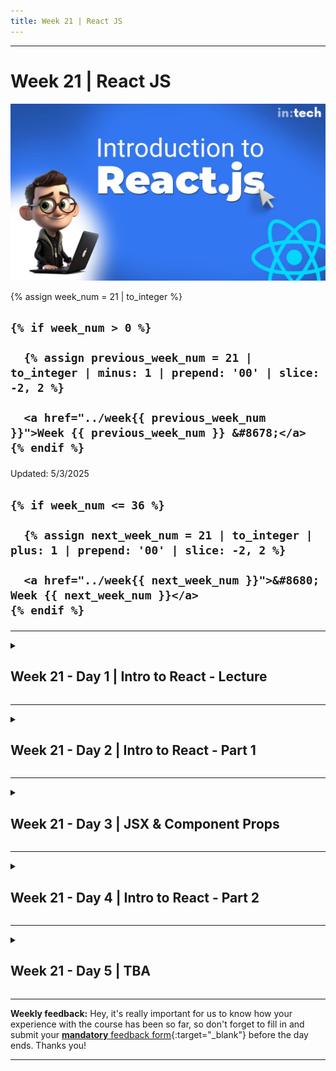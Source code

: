 ```yaml
---
title: Week 21 | React JS
---
```


<hr class="mb-0">

<h1 id="{{ Week 21-React JS | slugify }}">
  <span class="week-prefix">Week 21 |</span> React JS
</h1>

<img src="assets/introduction-to-react.jpg" />

<div class="week-controls">

  {% assign week_num = 21 | to_integer %}

  <h2 class="week-controls__previous_week">

    {% if week_num > 0 %}

      {% assign previous_week_num = 21 | to_integer | minus: 1 | prepend: '00' | slice: -2, 2 %}

      <a href="../week{{ previous_week_num }}">Week {{ previous_week_num }} &#8678;</a>
    {% endif %}

  </h2>

  <span>Updated: 5/3/2025</span>

  <h2 class="week-controls__next_week">

    {% if week_num <= 36 %}

      {% assign next_week_num = 21 | to_integer | plus: 1 | prepend: '00' | slice: -2, 2 %}

      <a href="../week{{ next_week_num }}">&#8680; Week {{ next_week_num }}</a>
    {% endif %}

  </h2>

</div>

---

<!-- Week 21 - Day 1 | Intro to React - Lecture -->
<details markdown="1">
  <summary>
    <h2>
      <span class="summary-day">Week 21 - Day 1</span> | Intro to React - Lecture</h2>
  </summary>

### Schedule

  - **Watch the lectures**
  - **Study the suggested material**
  - **Practice on the topics and share your questions**

### Study Plan

  Your instructor will share the video lectures with you. Here are the topics covered:

  - **Part 1:** 
    - History
    - Front-End Frameworks
    - Abstractions
    - Modularization
    - Custom elements
    - Reusability
    - Single Responsibility Principle
    - Higher Abstraction Thinking
    - JSX & Transpilers
    - Adding React to a Website
    - React Core, React DOM & React Native
    - Babel
    - Creating a Component

  - **Part 2:** 
    - Layout
    - Tidied markup
    - React project setup && frameworks
    - Vite setup
    - React Strick Mode
    - Steps for Component creation
    - React Fragments

  You can find the lecture code (created using `vite`) [here](https://github.com/in-tech-gration/WDX-180/tree/main/curriculum/week21/assets/day01/code){:target="_blank"} and the lecture diagrams [here](https://github.com/in-tech-gration/WDX-180/tree/main/curriculum/week21/assets/day01/diagrams){:target="_blank"}.

  **Lecture Notes & Questions:**

  - **ALWAYS** develop JS apps with the Browser console open  
  - Use the **.jsx** extension in files that use JSX. For plain JS files, you can stick with the **.js**  
  - How to include a folder inside a VSCode workspace from the CLI?  
    - `code -a some_folder/path`  
  - Avoid duplicate folders when creating a new React project using Vite: you **do not need to create a new folder manually** *(e.g. mkdir my-react-project)*. The npm create vite command will do this automatically.

  **Questions:**  

  - *When should we use the self-closing syntax vs the open/closing tags with Components?*  
    - Use `<SelfClosing />` when no content is required  
    - Use `<OpenClose>`When content is between the tags`</OpenClose>`  
  - *Does **`<React.StrictMode>`** end up in production build when using Vite?*  
    - According to the [React docs](https://react.dev/reference/react/StrictMode#enabling-strict-mode-for-entire-app){:target="_blank"}: *“All of these checks are development-only and do not impact the production build.”*  
  - *Can Vite optimize images automatically?*  
    - There seems to be a plugin available: [https://github.com/FatehAK/vite-plugin-image-optimizer](https://github.com/FatehAK/vite-plugin-image-optimizer){:target="_blank"}  
  - *What about WebVitals in Vite?*  
  - *What is the `<></>` syntax?*  
    - It’s called the [**React Fragment**](https://react.dev/reference/react/Fragment){:target="_blank"}  
  - *Can we turn a PWA into an Android app?*  
    - There seems to be an app created by Google called [BubbleWrap](https://www.youtube.com/watch?v=QJlbMfW3jPc){:target="_blank"}

  **References & Resources:**

  - The [old React docs](https://legacy.reactjs.org/){:target="_blank"} (Outdated, but useful from time to time.)  
  - The [new React docs](https://react.dev/){:target="_blank"} (Preferred. Make sure to bookmark!)  
  - Browser Extension for drawing on the page: [**Page Marker Draw on Web**](https://chromewebstore.google.com/detail/page-marker-draw-on-web/jfiihjeimjpkpoaekpdpllpaeichkiod){:target="_blank"}  
  - [**Progressive Web Apps**](https://web.dev/explore/progressive-web-apps){:target="_blank"} *(before going deeper into the native mobile application development, you might want to check this first.)*  
  - [**ElectronJS**](https://www.electronjs.org/){:target="_blank"} *(mentioned during the lecture)* allows you to developer Desktop apps (that do not require a browser) using HTML, CSS and JS (+JS libraries like React). VSCode, Skype, Slack and other applications are ElectronJS apps.  
  - [Add React in a minute](https://legacy.reactjs.org/docs/add-react-to-a-website.html#add-react-in-one-minute){:target="_blank"} (a bit outdated, from the old docs)  
  - [ReactPDF](https://react-pdf.org/){:target="_blank"}  
  - [ReactThreeFiber](https://github.com/pmndrs/react-three-fiber){:target="_blank"} (for rendering 3D graphics)  
  - [Remotion](https://www.remotion.dev/){:target="_blank"}: create videos using React  
  - [WebNapkin](https://webnapkin.netlify.app/){:target="_blank"}: a simple drawing tool (work-in-progress) made in React  
  - Optimizing images (for free): [**TinyPNG**](https://tinypng.com/){:target="_blank"} *(also **supports other formats such as JPG** not just PNG)*  
    - If you have a Mac, you can also use [ImageOptim](https://imageoptim.com/mac){:target="_blank"}  
  - How can you create a new React project?  
    - Using Vite: **npm create vite@latest**  
    - Using Create-React-App (CRA): **npx create-react-app my-app**  
    - Using Next.js (full-stack framework. Make sure that you need the extra baggage that comes with it)  
    - Using Gatsby (full-stack framework)  
    - Using Webpack (quite hard. Use it only if you want full and total control and configuration over the development process)  
  - Vite project structure:  
    - **node_modules/**: npm dependencies  
    - **public/**: static files  
    - **src/**: where all the application code lives  
    -   **assets/**: static assets and resources, e.g. images that will be imported dynamically (through *import()*)  
    - The src folder should be your main focus

<!-- Summary -->

<!-- Exercises -->

<!-- Extra Resources -->

<!-- Sources and Attributions -->
  
</details>

<hr class="mt-1">

<!-- Week 21 - Day 2 | Intro to React - Part 1 -->
<details markdown="1">
  <summary>
    <h2>
      <span class="summary-day">Week 21 - Day 2</span> | Intro to React - Part 1</h2>
  </summary>

### Schedule

  - [Study](#study-plan-NN)

### Study Plan

  **Intro to React / Part 1**

  ![](./assets/react-quick-girl.png)

  - How to create and nest components
  - How to add markup and styles
  - How to display data
  - How to render conditions and lists

## Creating and nesting components 



React apps are made out of *components*. A component is a piece of the UI (user interface) that has its own logic and appearance. A component can be as small as a button, or as large as an entire page.

React components are JavaScript functions that return markup:

```jsx
function MyButton() {
  return (
    <button>I'm a button</button>
  );
}
```

Now that you've declared `MyButton`, you can nest it into another component:

<!-- ```js {5} -->


```jsx
export default function MyApp() {
  return (
    <div>
      <h1>Welcome to my app</h1>
      <MyButton />
    </div>
  );
}
```

Notice that `<MyButton />` starts with a capital letter. That's how you know it's a React component. React component names must always start with a capital letter, while HTML tags must be lowercase.

Have a look at the result by running it locally.

<!-- <Sandpack> 

```jsx
function MyButton() {
  return (
    <button>
      I'm a button
    </button>
  );
}

export default function MyApp() {
  return (
    <div>
      <h1>Welcome to my app</h1>
      <MyButton />
    </div>
  );
}
```

</Sandpack> -->



The `export default` keywords specify the main component in the file. If you're not familiar with some piece of JavaScript syntax, [MDN](https://developer.mozilla.org/en-US/docs/web/javascript/reference/statements/export){:target="_blank"} and [javascript.info](https://javascript.info/import-export){:target="_blank"} have great references.

## Writing markup with JSX



The markup syntax you've seen above is called *JSX*. It is optional, but most React projects use JSX for its convenience. 

JSX is stricter than HTML. You have to close tags like `<br />`. Your component also can't return multiple JSX tags. You have to wrap them into a shared parent, like a `<div>...</div>` or an empty `<>...</>` wrapper:

<!-- ```js {3,6} -->


```jsx
function AboutPage() {
  return (
    <>
      <h1>About</h1>
      <p>Hello there.<br />How do you do?</p>
    </>
  );
}
```

If you have a lot of HTML to port to JSX, you can use an [online converter.](https://transform.tools/html-to-jsx){:target="_blank"}

## Adding styles



In React, you specify a CSS class with `className`. It works the same way as the HTML [`class`](https://developer.mozilla.org/en-US/docs/Web/HTML/Global_attributes/class){:target="_blank"} attribute:

```jsx
<img className="avatar" />
```

Then you write the CSS rules for it in a separate CSS file:

```css
/* In your CSS */
.avatar {
  border-radius: 50%;
}
```

React does not prescribe how you add CSS files. In the simplest case, you'll add a [`<link>`](https://developer.mozilla.org/en-US/docs/Web/HTML/Element/link){:target="_blank"} tag to your HTML. If you use a build tool or a framework, consult its documentation to learn how to add a CSS file to your project.

## Displaying data 



JSX lets you put markup into JavaScript. Curly braces let you "escape back" into JavaScript so that you can embed some variable from your code and display it to the user. For example, this will display `user.name`:

<!-- ```js {3} -->


```jsx
return (
  <h1>
    {user.name}
  </h1>
);
```

You can also "escape into JavaScript" from JSX attributes, but you have to use curly braces *instead of* quotes. For example, `className="avatar"` passes the `"avatar"` string as the CSS class, but `src={user.imageUrl}` reads the JavaScript `user.imageUrl` variable value, and then passes that value as the `src` attribute:

<!-- ```js {3,4} -->


```jsx
return (
  <img
    className="avatar"
    src={user.imageUrl}
  />
);
```

You can put more complex expressions inside the JSX curly braces too, for example, [string concatenation](https://javascript.info/operators#string-concatenation-with-binary){:target="_blank"}:

<!-- <Sandpack> -->



{% raw %}

```jsx
const user = {
  name: 'Hedy Lamarr',
  imageUrl: 'https://i.imgur.com/yXOvdOSs.jpg',
  imageSize: 90,
};

export default function Profile() {
  return (
    <>
      <h1>{user.name}</h1>
      <img
        className="avatar"
        src={user.imageUrl}
        alt={'Photo of ' + user.name}
        style={{
          width: user.imageSize,
          height: user.imageSize
        }}
      />
    </>
  );
}
```

{% endraw %}

```css
.avatar {
  border-radius: 50%;
}

.large {
  border: 4px solid gold;
}
```

<!-- </Sandpack> -->



{% raw %}

In the above example, `style={{}}` is not a special syntax, but a regular `{}` object inside the `style={ }` JSX curly braces. You can use the `style` attribute when your styles depend on JavaScript variables.

{% endraw %}

## Conditional rendering



In React, there is no special syntax for writing conditions. Instead, you'll use the same techniques as you use when writing regular JavaScript code. For example, you can use an [`if`](https://developer.mozilla.org/en-US/docs/Web/JavaScript/Reference/Statements/if...else){:target="_blank"} statement to conditionally include JSX:

```jsx
let content;
if (isLoggedIn) {
  content = <AdminPanel />;
} else {
  content = <LoginForm />;
}
return (
  <div>
    {content}
  </div>
);
```

If you prefer more compact code, you can use the [conditional `?` operator.](https://developer.mozilla.org/en-US/docs/Web/JavaScript/Reference/Operators/Conditional_Operator){:target="_blank"} Unlike `if`, it works inside JSX:

```jsx
<div>
  {isLoggedIn ? (
    <AdminPanel />
  ) : (
    <LoginForm />
  )}
</div>
```

When you don't need the `else` branch, you can also use a shorter [logical `&&` syntax](https://developer.mozilla.org/en-US/docs/Web/JavaScript/Reference/Operators/Logical_AND#short-circuit_evaluation){:target="_blank"}:

```jsx
<div>
  {isLoggedIn && <AdminPanel />}
</div>
```

All of these approaches also work for conditionally specifying attributes. If you're unfamiliar with some of this JavaScript syntax, you can start by always using `if...else`.

## Rendering lists 



You will rely on JavaScript features like [`for` loop](https://developer.mozilla.org/en-US/docs/Web/JavaScript/Reference/Statements/for){:target="_blank"} and the [array `map()` function](https://developer.mozilla.org/en-US/docs/Web/JavaScript/Reference/Global_Objects/Array/map){:target="_blank"} to render lists of components.

For example, let's say you have an array of products:

```jsx
const products = [
  { title: 'Cabbage', id: 1 },
  { title: 'Garlic', id: 2 },
  { title: 'Apple', id: 3 },
];
```

Inside your component, use the `map()` function to transform an array of products into an array of `<li>` items:

```jsx
const listItems = products.map(product =>
  <li key={product.id}>
    {product.title}
  </li>
);

return (
  <ul>{listItems}</ul>
);
```

Notice how `<li>` has a `key` attribute. For each item in a list, you should pass a string or a number that uniquely identifies that item among its siblings. Usually, a key should be coming from your data, such as a database ID. React uses your keys to know what happened if you later insert, delete, or reorder the items.

<!-- <Sandpack> -->



{% raw %}

```jsx
const products = [
  { title: 'Cabbage', isFruit: false, id: 1 },
  { title: 'Garlic', isFruit: false, id: 2 },
  { title: 'Apple', isFruit: true, id: 3 },
];

export default function ShoppingList() {
  const listItems = products.map(product =>
    <li
      key={product.id}
      style={{
        color: product.isFruit ? 'magenta' : 'darkgreen'
      }}
    >
      {product.title}
    </li>
  );

  return (
    <ul>{listItems}</ul>
  );
}
```

{% endraw %}

<!-- </Sandpack> -->



<!-- Summary -->

### Exercises

  Complete the following coding challenges:

  - [BackChat](https://github.com/in-tech-gration/WDX-180/blob/main/curriculum/modules/javascript/frameworks/react/exercises/BackChat/README.md){:target="_blank"}
  - [Holy Grail](https://github.com/in-tech-gration/WDX-180/blob/main/curriculum/modules/javascript/frameworks/react/exercises/HolyGrail/README.md){:target="_blank"}

  **IMPORTANT:** Make sure to complete all the tasks found in the **daily Progress Sheet** and update the sheet accordingly. Once you've updated the sheet, don't forget to `commit` and `push`. The progress draft sheet for this day is: **/user/week21/progress/progress.draft.w21.d02.csv**

  You should **NEVER** update the `draft` sheets directly, but rather work on a copy of them according to the instructions [found here](../week01/resources/PROGRESS-WORKFLOW.md).


### Extra Resources

- [Who was Hedy Lamar?](https://www.youtube.com/watch?v=_rlXHNeQD-s){:target="_blank"}
- Vimeo trailers you can embed without login: [https://vimeo.com/ondemand/browse](https://vimeo.com/ondemand/browse){:target="_blank"}

### Sources and Attributions

- [https://react.dev/learn](https://react.dev/learn){:target="_blank"}

---



> **Questions, comments, suggestions? Please leave them on the comment section below.**



<script src="https://utteranc.es/client.js"
  repo="in-tech-gration/WDX-180"
  issue-term="pathname"
  theme="github-dark"
  crossorigin="anonymous"
  async>
</script>
  
</details>

<hr class="mt-1">

<!-- Week 21 - Day 3 | JSX & Component Props -->
<details markdown="1">
  <summary>
    <h2>
      <span class="summary-day">Week 21 - Day 3</span> | JSX & Component Props</h2>
  </summary>

### Schedule

  - **Watch the lectures**
  - **Study the suggested material**
  - **Practice on the topics and share your questions**

### Study Plan

  Your instructor will share the video lectures with you. Here are the topics covered:

  - **Part 1:** Lecture Topics (**thanks to Aris Giotis ❤️**)
    - How compilation works: 08:59
    - Question: same function with different output: 9:30
    - Why to use tsx in StackBlitz: 12:13
    - ReactStrictMode removal: 14:04
    - The ! symbol in TypeScript (non-null): 17:18
    - The ts-nocheck directive: 19:42
    - The Chicken/egg function analogy: 21:22
    - Call the function: 22:38
    - How Babel works: 23:51
    - Nested components & Babel: 23:51
    - Can we use arrow functions: 30:00
    - Define component into their own file: 30:43
    - Returning JSX syntax vs function call: 33:01
    - Component in own file: 34:38
    - Export - import function: 36:31
    - Using JSX extension when importing: 41:11
    - Components with parameters: 43:59
    - Returning a single value: 49:19
    - JSX to JS transformer: 52:26
    - Discarded content: 57:58
    - Props: 58:41
    - Props.children: 1:04:27
    - Undefined: 1:10:01
    - Can you add an attribute: 1:11:21
    - Unexpected string rendering problem: 1:11:37
    - How JSX compiler works: 1:13:28
    - Switching modes: 1:14:25
    - XML mode: 1:14:35
    - Example walkthrough: 1:20:23
    - Think like "JS": 1:23:15
    - Counter of opening & closing tags: 1:23:55
    - RULE 2: ALWAYS CLOSE self-closing elements: 1:28:25
    - Linting: 1:28:25

  - **Part 2:** Lecture Topics (**thanks to Aris Giotis ❤️**)
    - Challenge: JS in HTML land: 03:32
    - The {} syntax in HTML mode: 04:41
    - (limited functionality) JS expressions: 6:26
    - What is a JS expression: 8:57
    - Can we use variables: 12:47
    - Replace static content: 15:04
    - Always close the self-closing tags: 18:12
    - Undefined and null are invisible: 18:33
    - typeof props.children: 19:44
    - What else is contained in props object: 19:59
    - HTML boolean attributes: 20:36
    - Supplying an attribute to a component (property injection): 20:47
    - Like passing different arguments on the props parameter: 20:42
    - Conditional checking: 23:50
    - Use default color: 23:34
    - Why the check uses typeof: 25:17
    - typeof always returns a string: 26:21
    - Question: 34:29
    - For any other value than string passed as props: 38:58
    - Passing a collection: 42:45
    - Channel component: 46:32
    - iframe HTML tag: 47:49
    - frameborder error: 54:33
    - HTML attributes to camelCase: 56:38
    - Error in JSX: 56:56
    - Template literals: 59:15
    - Exercise description: 1:02:38
    - Share & embed: 1:04:18

  You can find the lecture code [here](){:target="_blank"}

  **Lecture Notes & Questions:**

  VSCode shortcut: Use **Ctrl + `** => Minimize the Terminal

  **References & Resources:**

  - [**The JS Modules**](https://developer.mozilla.org/en-US/docs/Web/JavaScript/Guide/Modules){:target="_blank"}

### Summary

  - What does `React` teaches us?
    - **Encapsulation**
    - **Reusability**
    - **Composition & Composability**
    - The **DRY** Principle

### Exercises

  - Practice on `<YouTube />` Component
  - Create a `<Vimeo id="...">` Component

  ![](./assets/day03/Vimeo.1.jpg)
  ![](./assets/day03/Vimeo.2.jpg)

  **IMPORTANT:** Make sure to complete all the tasks found in the **daily Progress Sheet** and update the sheet accordingly. Once you've updated the sheet, don't forget to `commit` and `push`. The progress draft sheet for this day is: **/user/week21/progress/progress.draft.w21.d03.csv**

  You should **NEVER** update the `draft` sheets directly, but rather work on a copy of them according to the instructions [found here](../week01/resources/PROGRESS-WORKFLOW.md).


<!-- Extra Resources -->

<!-- Sources and Attributions -->
  
</details>

<hr class="mt-1">

<!-- Week 21 - Day 4 | Intro to React - Part 2 -->
<details markdown="1">
  <summary>
    <h2>
      <span class="summary-day">Week 21 - Day 4</span> | Intro to React - Part 2</h2>
  </summary>

### Schedule

  - [Study](#study-plan-NN)

### Study Plan

  **Intro to React / Part 2**

  ![](./assets/react-quick-girl.png)

  - How to respond to events and update the screen
  - How to share data between components

## Responding to events



You can respond to events by declaring *event handler* functions inside your components:

<!-- ```js {2-4,7} -->


```jsx
function MyButton() {
  function handleClick() {
    alert('You clicked me!');
  }

  return (
    <button onClick={handleClick}>
      Click me
    </button>
  );
}
```

Notice how `onClick={handleClick}` has no parentheses at the end! Do not _call_ the event handler function: you only need to *pass it down*. React will call your event handler when the user clicks the button.

## Updating the screen



Often, you'll want your component to "remember" some information and display it. For example, maybe you want to count the number of times a button is clicked. To do this, add *state* to your component.

First, import [`useState`](https://react.dev/reference/react/useState){:target="_blank"} from React:

```jsx
import { useState } from 'react';
```

Now you can declare a *state variable* inside your component:

```jsx
function MyButton() {
  const [count, setCount] = useState(0);
  // ...
```

You’ll get two things from `useState`: the current state (`count`), and the function that lets you update it (`setCount`). You can give them any names, but the convention is to write `[something, setSomething]`.

The first time the button is displayed, `count` will be `0` because you passed `0` to `useState()`. When you want to change state, call `setCount()` and pass the new value to it. Clicking this button will increment the counter:

<!-- ```js {5} -->


```jsx
function MyButton() {
  const [count, setCount] = useState(0);

  function handleClick() {
    setCount(count + 1);
  }

  return (
    <button onClick={handleClick}>
      Clicked {count} times
    </button>
  );
}
```

React will call your component function again. This time, `count` will be `1`. Then it will be `2`. And so on.

If you render the same component multiple times, each will get its own state. Try the following code below locally and click each button separately:

<!-- <Sandpack> -->



```jsx
import { useState } from 'react';

export default function MyApp() {
  return (
    <div>
      <h1>Counters that update separately</h1>
      <MyButton />
      <MyButton />
    </div>
  );
}

function MyButton() {
  const [count, setCount] = useState(0);

  function handleClick() {
    setCount(count + 1);
  }

  return (
    <button onClick={handleClick}>
      Clicked {count} times
    </button>
  );
}
```

```css
button {
  display: block;
  margin-bottom: 5px;
}
```

<!-- </Sandpack> -->



Notice how each button "remembers" its own `count` state and doesn't affect other buttons.

## Using Hooks



Functions starting with `use` are called *Hooks*. `useState` is a built-in Hook provided by React. You can find other built-in Hooks in the [API reference.](https://react.dev/reference/react){:target="_blank"} You can also write your own Hooks by combining the existing ones.

Hooks are more restrictive than other functions. You can only call Hooks *at the top* of your components (or other Hooks). If you want to use `useState` in a condition or a loop, extract a new component and put it there.

## Sharing data between components



In the previous example, each `MyButton` had its own independent `count`, and when each button was clicked, only the `count` for the button clicked changed:

![](./assets/react-hook-diagram-1.png)

However, often you'll need components to *share data and always update together*.

To make both `MyButton` components display the same `count` and update together, you need to move the state from the individual buttons "upwards" to the closest component containing all of them.

In this example, it is `MyApp`:

![](./assets/react-hook-diagram-2.png)

Now when you click either button, the `count` in `MyApp` will change, which will change both of the counts in `MyButton`. Here's how you can express this in code.

First, *move the state up* from `MyButton` into `MyApp`:

<!-- ```js {2-6,18} -->


```jsx
export default function MyApp() {
  const [count, setCount] = useState(0);

  function handleClick() {
    setCount(count + 1);
  }

  return (
    <div>
      <h1>Counters that update separately</h1>
      <MyButton />
      <MyButton />
    </div>
  );
}

function MyButton() {
  // ... we're moving code from here ...
}

```

Then, *pass the state down* from `MyApp` to each `MyButton`, together with the shared click handler. You can pass information to `MyButton` using the JSX curly braces, just like you previously did with built-in tags like `<img>`:

<!-- ```js {11-12} -->


```jsx
export default function MyApp() {
  const [count, setCount] = useState(0);

  function handleClick() {
    setCount(count + 1);
  }

  return (
    <div>
      <h1>Counters that update together</h1>
      <MyButton count={count} onClick={handleClick} />
      <MyButton count={count} onClick={handleClick} />
    </div>
  );
}
```

The information you pass down like this is called _props_. Now the `MyApp` component contains the `count` state and the `handleClick` event handler, and *passes both of them down as props* to each of the buttons.

Finally, change `MyButton` to *read* the props you have passed from its parent component:

<!-- ```js {1,3} -->


```jsx
function MyButton({ count, onClick }) {
  return (
    <button onClick={onClick}>
      Clicked {count} times
    </button>
  );
}
```

When you click the button, the `onClick` handler fires. Each button's `onClick` prop was set to the `handleClick` function inside `MyApp`, so the code inside of it runs. That code calls `setCount(count + 1)`, incrementing the `count` state variable. The new `count` value is passed as a prop to each button, so they all show the new value. This is called "lifting state up". By moving state up, you've shared it between components. Test the code below locally and see how the counters are updated together

<!-- <Sandpack> -->



```jsx
import { useState } from 'react';

export default function MyApp() {
  const [count, setCount] = useState(0);

  function handleClick() {
    setCount(count + 1);
  }

  return (
    <div>
      <h1>Counters that update together</h1>
      <MyButton count={count} onClick={handleClick} />
      <MyButton count={count} onClick={handleClick} />
    </div>
  );
}

function MyButton({ count, onClick }) {
  return (
    <button onClick={onClick}>
      Clicked {count} times
    </button>
  );
}
```

```css
button {
  display: block;
  margin-bottom: 5px;
}
```

<!-- </Sandpack> -->



<!-- Summary -->

<!-- Exercises -->

<!-- Extra Resources -->

### Sources and Attributions

- [https://react.dev/learn](https://react.dev/learn){:target="_blank"}

---



> **Questions, comments, suggestions? Please leave them on the comment section below.**



<script src="https://utteranc.es/client.js"
  repo="in-tech-gration/WDX-180"
  issue-term="pathname"
  theme="github-dark"
  crossorigin="anonymous"
  async>
</script>

  
</details>

<hr class="mt-1">

<!-- Week 21 - Day 5 | TBA -->
<details markdown="1">
  <summary>
    <h2>
      <span class="summary-day">Week 21 - Day 5</span> | TBA</h2>
  </summary>

### Schedule

  - **Watch the lectures**
  - **Study the suggested material**
  - **Practice on the topics and share your questions**

### Study Plan

  Your instructor will share the video lectures with you. Here are the topics covered:

  - **Part 1:** 
  - **Part 2:**

  You can find the lecture code [here](){:target="_blank"}

  **Lecture Notes & Questions:**

  **References & Resources:**

<!-- Summary -->

<!-- Exercises -->

### Extra Resources

  ---



  _Photo by []()_


<!-- Sources and Attributions -->
  
</details>


<hr class="mt-1">

**Weekly feedback:** Hey, it's really important for us to know how your experience with the course has been so far, so don't forget to fill in and submit your [**mandatory** feedback form](https://forms.gle/S6Zg3bbS2uuwsSZF9){:target="_blank"} before the day ends. Thanks you!



---

<!-- COMMENTS: -->
<script src="https://utteranc.es/client.js"
  repo="in-tech-gration/WDX-180"
  issue-term="pathname"
  theme="github-dark"
  crossorigin="anonymous"
  async>
</script>